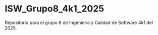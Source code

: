 # ISW_Grupo8_4k1_2025
Repositorio para el grupo 8 de Ingeniería y Calidad de Software 4k1 del 2025.
